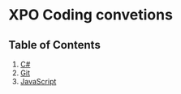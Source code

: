 # XPO Coding convetions


## Table of Contents
1. [C#](c_sharp/)
1. [Git](git/)
2. [JavaScript](javascript/)
